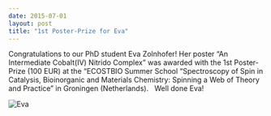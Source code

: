 ```yaml
---
date: 2015-07-01
layout: post
title: "1st Poster-Prize for Eva"
---
```


Congratulations to our PhD student Eva Zolnhofer! 
Her poster “An Intermediate Cobalt(IV) Nitrido Complex” was awarded with the 1st  Poster-Prize (100 EUR) at the “ECOSTBIO Summer School “Spectroscopy of Spin in  Catalysis, Bioinorganic and Materials Chemistry: Spinning a Web of Theory and Practice” in Groningen (Netherlands). 
 
Well done Eva! 

![Eva](img/Eva_Poster_web_klein.jpg)